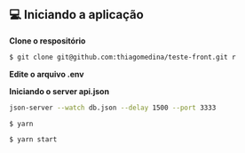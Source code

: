 ## 💻 Iniciando a aplicação

**Clone o respositório**

```bash
$ git clone git@github.com:thiagomedina/teste-front.git r
```

**Edite o arquivo .env**

**Iniciando o server api.json**
```bash
json-server --watch db.json --delay 1500 --port 3333
```

```bash
$ yarn

$ yarn start
```